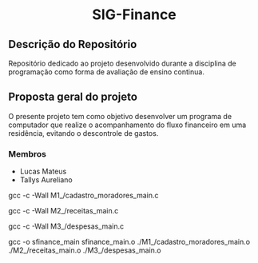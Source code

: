 <h1 align = "center">SIG-Finance</h1>

## Descrição do Repositório

Repositório dedicado ao projeto desenvolvido durante a disciplina de programação como forma de avaliação de ensino continua.

## Proposta geral do projeto

O presente projeto tem como objetivo desenvolver um programa de computador que realize o acompanhamento do fluxo financeiro em uma residência, evitando o descontrole de gastos.

### Membros

- Lucas Mateus
- Tallys Aureliano


gcc -c -Wall M1_/cadastro_moradores_main.c

gcc -c -Wall M2_/receitas_main.c

gcc -c -Wall M3_/despesas_main.c

gcc -o sfinance_main sfinance_main.o ./M1_/cadastro_moradores_main.o ./M2_/receitas_main.o ./M3_/despesas_main.o
